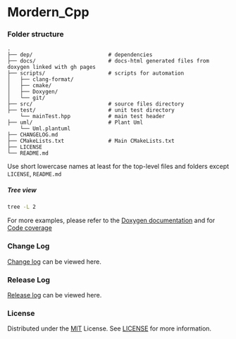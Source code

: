 # Mordern_Cpp

### Folder structure
    .
    ├── dep/                        # dependencies
    ├── docs/                       # docs-html generated files from doxygen linked with gh pages
    ├── scripts/                    # scripts for automation
    │   ├── clang-format/
    │   ├── cmake/
    │   ├── Doxygen/
    │   └── git/
    ├── src/                        # source files directory
    ├── test/                       # unit test directory
        └── mainTest.hpp            # main test header
    ├── uml/                        # Plant Uml
        └── Uml.plantuml
    ├── CHANGELOG.md 
    ├── CMakeLists.txt              # Main CMakeLists.txt
    ├── LICENSE         
    └── README.md   
    
Use short lowercase names at least for the top-level files and folders except `LICENSE`, `README.md`

##### Tree view
```bash
tree -L 2
```
For more examples, please refer to the [Doxygen documentation](https://neeraj2k18.github.io/Mordern_Cpp/docs/doxygen-html/index.html) and for [Code coverage](https://neeraj2k18.github.io/Mordern_Cpp/docs/gcov-html/index.html) 

<!--change and Release Log -->
### Change Log
[Change log](CHANGELOG.md) can be viewed here.

### Release Log
[Release log](https://github.com/Neeraj2K18/Mordern_Cpp/releases) can be viewed here.

<!-- LICENSE -->
### License
Distributed under the [MIT](https://choosealicense.com/licenses/mit/) License. See [LICENSE](LICENSE) for more information.
